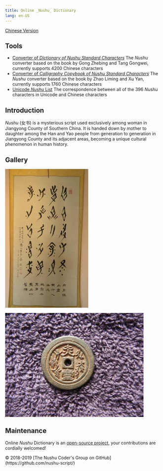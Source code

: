 ```yaml
---
title: Online _Nushu_ Dictionary
lang: en-US
---
```


[Chinese Version](./)

## Tools

* [Converter of <span title="女书标准字字典">_Dictionary of Nushu Standard Characters_</span>](nsbzz/) The _Nushu_ converter based on the book by <span title="宫哲兵">Gong Zhebing</span> and <span title="唐功𬀩">Tang Gongwei</span>, currently supports 4200 Chinese characters
* [Converter of <span title="女书规范字书法字帖">_Calligraphy Copybook of Nushu Standard Characters_</span>](unicode/) The _Nushu_ converter based on the book by <span title="赵丽明">Zhao Liming</span> and <span title="徐焰">Xu Yan</span>, currently supports 1760 Chinese characters
* [Unicode _Nushu_ List](https://github.com/nushu-script/unicode_nushu/blob/master/data.csv) The correspondence between all of the 396 _Nushu_ characters in Unicode and Chinese characters

## Introduction

_Nushu_ (女书) is a mysterious script used exclusively among woman in Jiangyong County of Southern China. It is handed down by mother to daughter among the Han and Yao people from generation to generation in Jiangyong County and its adjacent areas, becoming a unique cultural phenomenon in human history.

## Gallery

![[_Nushu_ Masterpiece](http://photo.blog.sina.com.cn/photo/1368797710/5196320ege1f91cd284d1)](index.files/calligraphy.jpg)

![[Diaomu Coin with _Nushu_ Carved in It](http://blog.sina.com.cn/s/blog_ad72d50a0102x0ec.html)](index.files/coin.jpg)

## Maintenance

Online _Nushu_ Dictionary is an [open-source project](https://github.com/nushu-script/), your contributions are cordially welcomed!

<footer lang="en-US">
<p>&copy; 2018-2019 [The Nushu Coder's Group on GitHub](https://github.com/nushu-script/)</p>
</footer>
